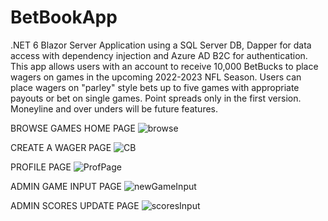 # BetBookApp
.NET 6 Blazor Server Application using a SQL Server DB, Dapper for data access with dependency injection and Azure AD B2C for authentication. This app allows users with an account to receive 10,000 BetBucks to place wagers on games in the upcoming 2022-2023 NFL Season. Users can place wagers on "parley" style bets up to five games with appropriate payouts or bet on single games. Point spreads only in the first version. Moneyline and over unders will be future features.

BROWSE GAMES HOME PAGE
![browse](https://user-images.githubusercontent.com/95720340/177406152-4628f61d-4bae-419a-b1af-6c7a2d68f9e1.png)

CREATE A WAGER PAGE
![CB](https://user-images.githubusercontent.com/95720340/176520483-04ade180-ae7a-41b3-bb6a-58f7c5a8f703.png)

PROFILE PAGE
![ProfPage](https://user-images.githubusercontent.com/95720340/176788955-71e6981d-3514-42c4-be03-f55d735e1f69.png)

ADMIN GAME INPUT PAGE
![newGameInput](https://user-images.githubusercontent.com/95720340/177120612-1a877502-eaa1-4b3f-aaf8-d2db32652b4a.png)

ADMIN SCORES UPDATE PAGE
![scoresInput](https://user-images.githubusercontent.com/95720340/177409450-efcf9eef-481f-42ab-86b9-eefd4382a4dc.png)




